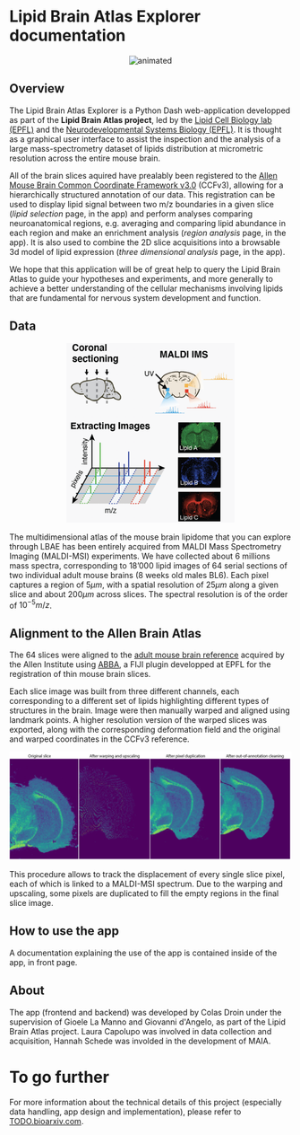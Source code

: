 # Lipid Brain Atlas Explorer documentation 

<p align="center"><img src="readme/brain.gif" alt="animated" /></p>

## Overview

The Lipid Brain Atlas Explorer is a Python Dash web-application developped as part of the **Lipid Brain Atlas project**, led by the [Lipid Cell Biology lab (EPFL)](https://www.epfl.ch/labs/dangelo-lab/) and the [Neurodevelopmental Systems Biology (EPFL)](https://www.epfl.ch/labs/nsbl/). It is thought as a graphical user interface to assist the inspection and the analysis of a large mass-spectrometry dataset of lipids distribution at micrometric resolution across the entire mouse brain.

All of the brain slices aquired have prealably been registered to the [Allen Mouse Brain Common Coordinate Framework v3.0](https://www.sciencedirect.com/science/article/pii/S0092867420304025) (CCFv3), allowing for a hierarchically structured annotation of our data. This registration can be used to display lipid signal between two m/z boundaries in a given slice (*lipid selection* page, in the app) and perform analyses comparing neuroanatomical regions, e.g. averaging and comparing lipid abundance in each region and make an enrichment analysis (*region analysis* page, in the app). It is also used to combine the 2D slice acquisitions into a browsable 3d model of lipid expression (*three dimensional analysis* page, in the app).

We hope that this application will be of great help to query the Lipid Brain Atlas to guide your hypotheses and experiments, and more generally to achieve a better understanding of the cellular mechanisms involving lipids that are fundamental for nervous system development and function.

## Data

<p align="center"><img src="assets/ressources/data_acquisition.png" width="300" /></p>

The multidimensional atlas of the mouse brain lipidome that you can explore through LBAE has been entirely acquired from MALDI Mass Spectrometry Imaging (MALDI-MSI) experiments. We have collected about 6 millions mass spectra, corresponding to 18’000 lipid images of 64 serial sections of two individual adult mouse brains (8 weeks old males BL6). Each pixel captures a region of $5μm$, with a spatial resolution of $25μm$ along a given slice and about $200μm$ across slices. The spectral resolution is of the order of $10^{-5} m/z$.

## Alignment to the Allen Brain Atlas

The 64 slices were aligned to the [adult mouse brain reference](http://atlas.brain-map.org/atlas?atlas=602630314#atlas=602630314&plate=576989940&structure=549&x=5280.271251166045&y=3744.257593866604&zoom=-3&resolution=11.93&z=3) acquired by the Allen Institute using [ABBA](https://biop.github.io/ijp-imagetoatlas/), a FIJI plugin developped at EPFL for the registration of thin mouse brain slices.

Each slice image was built from three different channels, each corresponding to a different set of lipids highlighting different types of structures in the brain. Image were then manually warped and aligned using landmark points. A higher resolution version of the warped slices was exported, along with the corresponding deformation field and the original and warped coordinates in the CCFv3 reference.

<p align="center"><img src="assets/ressources/slice_cleaning.png" width="900" /></p>

This procedure allows to track the displacement of every single slice pixel, each of which is linked to a MALDI-MSI spectrum. Due to the warping and upscaling, some pixels are duplicated to fill the empty regions in the final slice image.

## How to use the app

A documentation explaining the use of the app is contained inside of the app, in front page. 


## About

The app (frontend and backend) was developed by Colas Droin under the supervision of Gioele La Manno and Giovanni d'Angelo, as part of the Lipid Brain Atlas project. Laura Capolupo was involved in data collection and acquisition, Hannah Schede was involded in the development of MAIA. 


# To go further

For more information about the technical details of this project (especially data handling, app design and implementation), please refer to [TODO.bioarxiv.com](TODO.bioarxiv.com).



